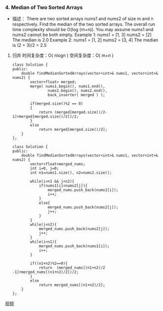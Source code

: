 


### 4. Median of Two Sorted Arrays
- 描述：
There are two sorted arrays nums1 and nums2 of size m and n respectively.
Find the median of the two sorted arrays. The overall run time complexity should be O(log (m+n)).
You may assume nums1 and nums2 cannot be both empty.
Example 1:
nums1 = [1, 3]
nums2 = [2]
The median is 2.0
Example 2:
nums1 = [1, 2]
nums2 = [3, 4]
The median is (2 + 3)/2 = 2.5

1. 归并
时间复杂度：O( nlogn )
空间复杂度：O( m+n )
    ```
    class Solution {
    public:
        double findMedianSortedArrays(vector<int>& nums1, vector<int>& nums2) {
            vector<float> merged;
            merge( nums1.begin(), nums1.end(),
                    nums2.begin(), nums2.end(),
                    back_inserter( merged ) );
            
            if(merged.size()%2 == 0)
            {
                return (merged[merged.size()/2-1]+merged[merged.size()/2])/2;
            }
            else            
                return merged[merged.size()/2];
        }
    };
    ```
    ```
    class Solution {
    public:
        double findMedianSortedArrays(vector<int>& nums1, vector<int>& nums2) {
            vector<float>merged_nums;
            int i=0, j=0;
            int n1=nums1.size(), n2=nums2.size();
        
            while(i<n1 && j<n2){
                if(nums1[i]<nums2[j]){
                    merged_nums.push_back(nums1[i]);
                    i++;
                }
                else{
                    merged_nums.push_back(nums2[j]);
                    j++;
                }
            }
            while(j<n2){
                merged_nums.push_back(nums2[j]);
                j++;
            }                
            while(i<n1){
                merged_nums.push_back(nums1[i]);
                i++;
            }

            if((n1+n2)%2==0){            
                return  (merged_nums[(n1+n2)/2 -1]+merged_nums[(n1+n2)/2])/2;
            } 
            else
                return merged_nums[(n1+n2)/2];
        }
    };
    ```

[视频](https://www.youtube.com/watch?v=LPFhl65R7ww)